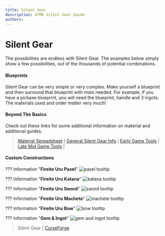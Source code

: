 ```yaml
---
title: Silent Gear
description: ATM6 Silent Gear Guide
authors: 
---
```


# Silent Gear

The possibilities are endless with Silent Gear. The examples below simply show a few possibilities, out of the thousands of potential combinations.

#### Blueprints

Silent Gear can be very simple or very complex. Make yourself a blueprint and then surround that blueprint with mats needed. For example, if you have a pickaxe blueprint, you will need the blueprint, handle and 3 ingots. The materials used and order matter very much!

#### Beyond The Basics

Check out these links for some additional information on material and additional guides.

> [Material Spreadsheet](https://docs.google.com/spreadsheets/d/1CXiDr6wpaqoYj8WSSbb5R54LOnIETxXUOpf0JOSvo8Q) | 
[General Silent Gear Info](https://docs.google.com/presentation/d/1g12uRqWyxuk-br5EsgTz3-RSfD2ym7VnS3jrXSESA2Q) | 
[Early Game Tools](https://docs.google.com/presentation/d/1hGj6VCDAOu3F8WK9Pb8MGkv34tEypgRcBQvYljtp50M) | 
[Late Mid Game Tools](https://docs.google.com/presentation/d/1uHk4XO1ZCiTMG46CgulAlhYiQ3NZ1_UcVLw7fVXdAZ4) | 

#### Custom Constructions

??? Information "**Fireite Uru Paxel**"
    ![paxel tooltip](img/sgear-paxel.png)

??? Information "**Fireite Uru Katana**"
    ![katana tooltip](img/sgear-katana.png)

??? Information "**Fireite Uru Sword**"
    ![sword tooltip](img/sgear-sword.png)

??? Information "**Fireite Uru Machete**"
    ![machete tooltip](img/sgear-machete.png)

??? Information "**Fireite Uru Bow**"
    ![bow tooltip](img/sgear-bow.png)

??? Information "**Gem & Ingot**"
    ![gem and ingot tooltip](img/sgear-gemingot.png)

> Silent Gear | [CurseForge](https://legacy.curseforge.com/minecraft/mc-mods/silent-gear)
